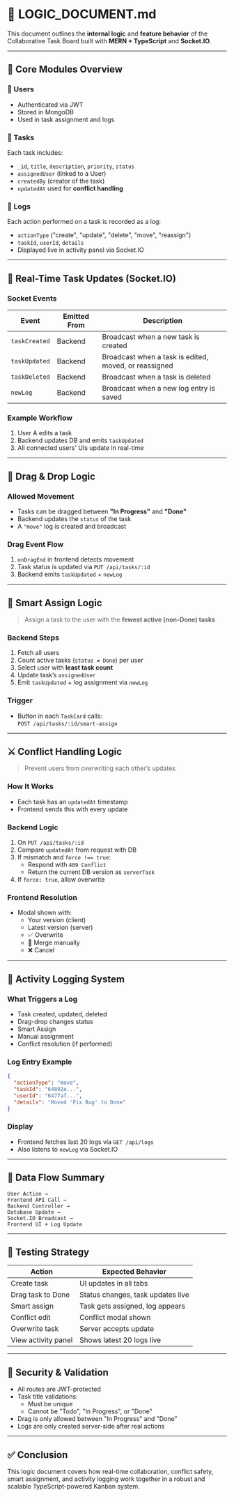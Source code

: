 # 🧠 LOGIC_DOCUMENT.md

This document outlines the **internal logic** and **feature behavior** of the Collaborative Task Board built with **MERN + TypeScript** and **Socket.IO**.

---

## 📌 Core Modules Overview

### 🔹 Users
- Authenticated via JWT
- Stored in MongoDB
- Used in task assignment and logs

### 🔹 Tasks
Each task includes:
- `_id`, `title`, `description`, `priority`, `status`
- `assignedUser` (linked to a User)
- `createdBy` (creator of the task)
- `updatedAt` used for **conflict handling**

### 🔹 Logs
Each action performed on a task is recorded as a log:
- `actionType` ("create", "update", "delete", "move", "reassign")
- `taskId`, `userId`, `details`
- Displayed live in activity panel via Socket.IO

---

## 🔁 Real-Time Task Updates (Socket.IO)

### Socket Events

| Event         | Emitted From | Description                                               |
|---------------|--------------|-----------------------------------------------------------|
| `taskCreated` | Backend      | Broadcast when a new task is created                     |
| `taskUpdated` | Backend      | Broadcast when a task is edited, moved, or reassigned    |
| `taskDeleted` | Backend      | Broadcast when a task is deleted                         |
| `newLog`      | Backend      | Broadcast when a new log entry is saved                  |

### Example Workflow
1. User A edits a task
2. Backend updates DB and emits `taskUpdated`
3. All connected users' UIs update in real-time

---

## 🧱 Drag & Drop Logic

### Allowed Movement
- Tasks can be dragged between **"In Progress"** and **"Done"**
- Backend updates the `status` of the task
- A `"move"` log is created and broadcast

### Drag Event Flow
1. `onDragEnd` in frontend detects movement
2. Task status is updated via `PUT /api/tasks/:id`
3. Backend emits `taskUpdated` + `newLog`

---

## 🎯 Smart Assign Logic

> Assign a task to the user with the **fewest active (non-Done) tasks**

### Backend Steps
1. Fetch all users
2. Count active tasks (`status ≠ Done`) per user
3. Select user with **least task count**
4. Update task’s `assignedUser`
5. Emit `taskUpdated` + log assignment via `newLog`

### Trigger
- Button in each `TaskCard` calls:  
  `POST /api/tasks/:id/smart-assign`

---

## ⚔️ Conflict Handling Logic

> Prevent users from overwriting each other’s updates

### How It Works
- Each task has an `updatedAt` timestamp
- Frontend sends this with every update

### Backend Logic
1. On `PUT /api/tasks/:id`
2. Compare `updatedAt` from request with DB
3. If mismatch and `force !== true`:
   - Respond with `409 Conflict`
   - Return the current DB version as `serverTask`
4. If `force: true`, allow overwrite

### Frontend Resolution
- Modal shown with:
  - Your version (client)
  - Latest version (server)
  - ✅ Overwrite
  - 🔄 Merge manually
  - ❌ Cancel

---

## 📜 Activity Logging System

### What Triggers a Log
- Task created, updated, deleted
- Drag-drop changes status
- Smart Assign
- Manual assignment
- Conflict resolution (if performed)

### Log Entry Example
```json
{
  "actionType": "move",
  "taskId": "64892e...",
  "userId": "6477af...",
  "details": "Moved 'Fix Bug' to Done"
}
```

### Display
- Frontend fetches last 20 logs via `GET /api/logs`
- Also listens to `newLog` via Socket.IO

---

## 🔄 Data Flow Summary

```
User Action →
Frontend API Call →
Backend Controller →
Database Update →
Socket.IO Broadcast →
Frontend UI + Log Update
```

---

## 🧪 Testing Strategy

| Action           | Expected Behavior                    |
|------------------|--------------------------------------|
| Create task      | UI updates in all tabs               |
| Drag task to Done| Status changes, task updates live    |
| Smart assign     | Task gets assigned, log appears      |
| Conflict edit    | Conflict modal shown                 |
| Overwrite task   | Server accepts update                |
| View activity panel | Shows latest 20 logs live        |

---

## 🔐 Security & Validation

- All routes are JWT-protected
- Task title validations:
  - Must be unique
  - Cannot be "Todo", "In Progress", or "Done"
- Drag is only allowed between "In Progress" and "Done"
- Logs are only created server-side after real actions

---

## ✅ Conclusion

This logic document covers how real-time collaboration, conflict safety, smart assignment, and activity logging work together in a robust and scalable TypeScript-powered Kanban system.

